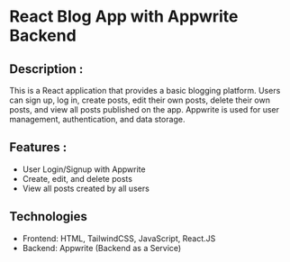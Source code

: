 # React Blog App with Appwrite Backend

## Description :
This is a React application that provides a basic blogging platform. Users can sign up, log in, create posts, edit their own posts, delete their own posts, and view all posts published on the app. Appwrite is used for user management, authentication, and data storage.

## Features :
* User Login/Signup with Appwrite
* Create, edit, and delete posts
* View all posts created by all users

## Technologies
* Frontend: HTML, TailwindCSS, JavaScript, React.JS
* Backend: Appwrite (Backend as a Service)
